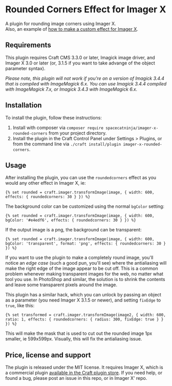 # Rounded Corners Effect for Imager X

A plugin for rounding image corners using Imager X.   
Also, an example of 
[how to make a custom effect for Imager X](https://imager-x.spacecat.ninja/extending.html#effects).

## Requirements

This plugin requires Craft CMS 3.3.0 or later, Imagick image driver, and Imager X 3.0 
or later (or, 3.1.5 if you want to take advange of the object parameter syntax).
 
_Please note, this plugin will not work if you're on a version of Imagick 3.4.4 
that is compiled with ImageMagick 6.x. You can use Imagick 3.4.4 compiled with
ImageMagick 7.x, or Imagick 3.4.3 with ImageMagick 6.x._   


## Installation

To install the plugin, follow these instructions:

1. Install with composer via `composer require spacecatninja/imager-x-rounded-corners` from your project directory.
2. Install the plugin in the Craft Control Panel under Settings > Plugins, or from the command line via `./craft install/plugin imager-x-rounded-corners`.


## Usage

After installing the plugin, you can use the `roundedcorners` effect as you would
any other effect in Imager X, ie:

```
{% set rounded = craft.imager.transformImage(image, { width: 600, effects: { roundedcorners: 30 } }) %}
```

The background color can be customized using the normal `bgColor` setting:

```
{% set rounded = craft.imager.transformImage(image, { width: 600, bgColor: '#e4edf6', effects: { roundedcorners: 30 } }) %}
```

If the output image is a png, the background can be transparent:

```
{% set rounded = craft.imager.transformImage(image, { width: 600, bgColor: 'transparent', format: 'png', effects: { roundedcorners: 30 } }) %}
```

If you want to use the plugin to make a completely round image, you'll notice an 
_edge case_ (such a good pun, you'll see) where the antialiasing will make the
right edge of the image appear to be cut off. This is a common problem whenever making
transparent images for the web, no matter what tool you use. In PhotoShop and similar, 
the solution is to shrink the contents and leave some transparent pixels around
the image. 

This plugin has a similar hack, which you can unlock by passing an object
as a parameter (you need Imager X 3.1.5 or newer), and setting `fixEdge` to `true`, 
like this:

```
{% set transformed = craft.imager.transformImage(image2, { width: 600, ratio: 1, effects: { roundedcorners: { radius: 300, fixEdge: true } } }) %}
```

This will make the mask that is used to cut out the rounded image 1px smaller, ie 599x599px. 
Visually, this will fix the antialiasing issue.


Price, license and support
---
The plugin is released under the MIT license. It requires Imager X, which is a commercial 
plugin [available in the Craft plugin store](https://plugins.craftcms.com/imager-x). If you 
need help, or found a bug, please post an issue in this repo, or in Imager X' repo. 
